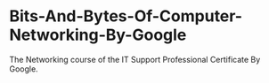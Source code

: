 # Bits-And-Bytes-Of-Computer-Networking-By-Google
The Networking course of the IT Support Professional Certificate By Google.
